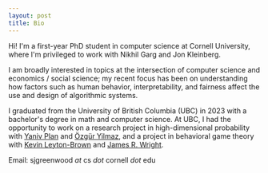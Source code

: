 ```yaml
---
layout: post
title: Bio
---
```


Hi! I'm a first-year PhD student in computer science at Cornell University, where I'm privileged to work with Nikhil Garg and Jon Kleinberg. 

I am broadly interested in topics at the intersection of computer science and economics / social science; my recent focus has been on understanding how factors such as human behavior, interpretability, and fairness affect the use and design of algorithmic systems.

I graduated from the University of British Columbia (UBC) in 2023 with a bachelor's degree in math and computer science. At UBC, I had the opportunity to work on a research project in high-dimensional probability with [Yaniv Plan](https://www.yanivplan.com/) and [Özgür Yilmaz](https://personal.math.ubc.ca/~oyilmaz/index.html), and a project in behavioral game theory with [Kevin Leyton-Brown](https://www.cs.ubc.ca/~kevinlb/) and [James R. Wright](https://jrwright.info/).

Email: sjgreenwood <em>at</em> cs <em>dot</em> cornell <em>dot</em> edu